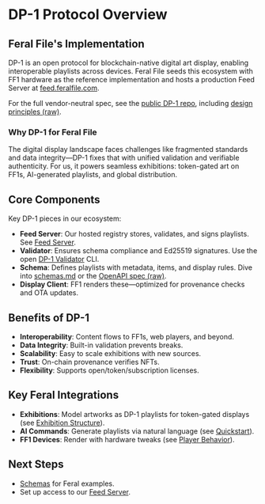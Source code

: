 # DP-1 Protocol Overview

## Feral File's Implementation
DP-1 is an open protocol for blockchain-native digital art display, enabling interoperable playlists across devices. Feral File seeds this ecosystem with FF1 hardware as the reference implementation and hosts a production Feed Server at [feed.feralfile.com](https://feed.feralfile.com).

For the full vendor-neutral spec, see the [public DP-1 repo](https://github.com/display-protocol/dp1), including [design principles (raw)](https://github.com/display-protocol/dp1/main/docs/spec.md).

### Why DP-1 for Feral File
The digital display landscape faces challenges like fragmented standards and data integrity—DP-1 fixes that with unified validation and verifiable authenticity. For us, it powers seamless exhibitions: token-gated art on FF1s, AI-generated playlists, and global distribution.

## Core Components
Key DP-1 pieces in our ecosystem:

- **Feed Server**: Our hosted registry [](https://feed.feralfile.com) stores, validates, and signs playlists. See [Feed Server](feed-server.md).
- **Validator**: Ensures schema compliance and Ed25519 signatures. Use the open [DP-1 Validator](https://github.com/display-protocol/dp1-validator) CLI.
- **Schema**: Defines playlists with metadata, items, and display rules. Dive into [schemas.md](schemas.md) or the [OpenAPI spec (raw)](https://github.com/display-protocol/dp1/main/docs/feed-api.yaml).
- **Display Client**: FF1 renders these—optimized for provenance checks and OTA updates.

## Benefits of DP-1
- **Interoperability**: Content flows to FF1s, web players, and beyond.
- **Data Integrity**: Built-in validation prevents breaks.
- **Scalability**: Easy to scale exhibitions with new sources.
- **Trust**: On-chain provenance verifies NFTs.
- **Flexibility**: Supports open/token/subscription licenses.

## Key Feral Integrations
- **Exhibitions**: Model artworks as DP-1 playlists for token-gated displays (see [Exhibition Structure](../exhibitions-n-archive/exhibition-structure.md)).
- **AI Commands**: Generate playlists via natural language (see [Quickstart](../llm-agents/quickstart.md)).
- **FF1 Devices**: Render with hardware tweaks (see [Player Behavior](player-behavior.md)).

## Next Steps
- [Schemas](schemas.md) for Feral examples.
- Set up access to our [Feed Server](feed-server.md).
